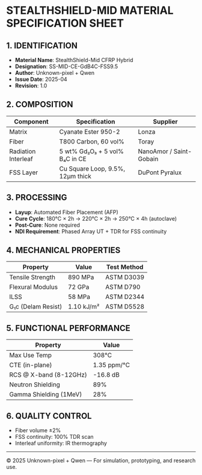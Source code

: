 # STEALTHSHIELD-MID MATERIAL SPECIFICATION SHEET

## 1. IDENTIFICATION
- **Material Name**: StealthShield-Mid CFRP Hybrid  
- **Designation**: SS-MID-CE-GdB4C-FSS9.5  
- **Author**: Unknown-pixel + Qwen  
- **Issue Date**: 2025-04  
- **Revision**: 1.0  

## 2. COMPOSITION
| Component             | Specification                     | Supplier     |
|-----------------------|-----------------------------------|--------------|
| Matrix                | Cyanate Ester 950-2               | Lonza        |
| Fiber                 | T800 Carbon, 60 vol%              | Toray        |
| Radiation Interleaf   | 5 wt% Gd₂O₃ + 5 vol% B₄C in CE    | NanoAmor / Saint-Gobain |
| FSS Layer             | Cu Square Loop, 9.5%, 12µm thick   | DuPont Pyralux |

## 3. PROCESSING
- **Layup**: Automated Fiber Placement (AFP)  
- **Cure Cycle**: 180°C × 2h → 220°C × 2h → 250°C × 4h (autoclave)  
- **Post-Cure**: None required  
- **NDI Requirement**: Phased Array UT + TDR for FSS continuity  

## 4. MECHANICAL PROPERTIES
| Property              | Value             | Test Method       |
|-----------------------|-------------------|-------------------|
| Tensile Strength      | 890 MPa           | ASTM D3039        |
| Flexural Modulus      | 72 GPa            | ASTM D790         |
| ILSS                  | 58 MPa            | ASTM D2344        |
| G₁c (Delam Resist)    | 1.10 kJ/m²        | ASTM D5528        |

## 5. FUNCTIONAL PERFORMANCE
| Property              | Value             |
|-----------------------|-------------------|
| Max Use Temp          | 308°C             |
| CTE (in-plane)        | 1.35 ppm/°C       |
| RCS @ X-band (8-12GHz)| -16.8 dB          |
| Neutron Shielding     | 89%               |
| Gamma Shielding (1MeV)| 28%               |

## 6. QUALITY CONTROL
- Fiber volume ±2%  
- FSS continuity: 100% TDR scan  
- Interleaf uniformity: IR thermography  

---
© 2025 Unknown-pixel + Qwen — For simulation, prototyping, and research use.
